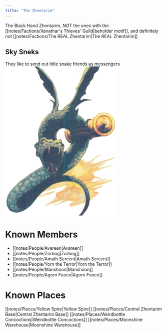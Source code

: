 ```yaml
---
title: "The Zhentarim"
---
```

The Black Hand Zhentarim, *NOT* the ones with the [[notes/Factions/Xanathar's Thieves' Guild|beholder motif]], and definitely not [[notes/Factions/The REAL Zhentarim|The REAL Zhentarim]]

## Sky Sneks
They like to send out little snake friends as messengers
![image|250](notes/images/MessengerSnake.webp)

# Known Members
- [[notes/People/Avareen|Avareen]]
- [[notes/People/Zorbog|Zorbog]]
- [[notes/People/Amath Sercent|Amath Sercent]]
- [[notes/People/Yorn the Terror|Yorn the Terror]]
- [[notes/People/Manshoon|Manshoon]]
- [[notes/People/Agorn Fuoco|Agorn Fuoco]]

# Known Places
[[notes/Places/Yellow Spire|Yellow Spire]]
[[notes/Places/Central Zhentarim Base|Central Zhentarim Base]]
[[notes/Places/Weirdbottle Concoctions|Weirdbottle Concoctions]]
[[notes/Places/Moonshine Warehouse|Moonshine Warehouse]]
